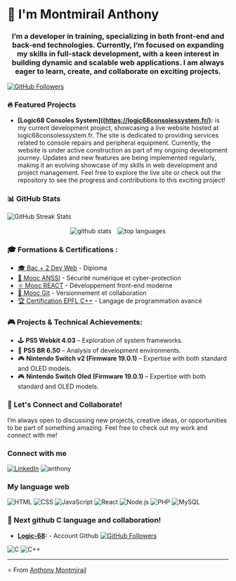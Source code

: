 # 👋 I'm Montmirail Anthony</h1>

<h3 align="center">I’m a developer in training, specializing in both front-end and back-end technologies. 
Currently, I’m focused on expanding my skills in full-stack development, 
with a keen interest in building dynamic and scalable web applications.
I am always eager to learn, create, and collaborate on exciting projects.</h3>

[![GitHub Followers](https://img.shields.io/github/followers/AnthonyM68?label=Follow&style=social)](https://github.com/AnthonyM68)

### 🔥 Featured Projects

- **[Logic68 Consoles System]((https://logic68consolessystem.fr/):**  is my current development project, showcasing a live website hosted at logic68consolessystem.fr. The site is dedicated to providing services related to console repairs and peripheral equipment.
Currently, the website is under active construction as part of my ongoing development journey. Updates and new features are being implemented regularly, making it an evolving showcase of my skills in web development and project management.
Feel free to explore the live site or check out the repository to see the progress and contributions to this exciting project!

### 📊 GitHub Stats
<img src="https://github-readme-streak-stats.herokuapp.com/?user=AnthonyM68&theme=radical" alt="GitHub Streak Stats" />



<p align="center">
<img align="center" src="https://github-readme-stats.vercel.app/api?username=AnthonyM68&show_icons=true&theme=radical&cache_seconds=60" alt="github stats" style="display: inline-block; margin-right: 10px;" />
<img align="center" src="https://github-readme-stats.vercel.app/api/top-langs/?username=AnthonyM68&layout=compact&theme=radical&cache_seconds=60" alt="top languages" style="display: inline-block;" />

</p>

### 🎓 Formations & Certifications :

- [🎓 Bac + 2 Dev Web](https://github.com/AnthonyM68/AnthonyM68/blob/main/titre/bac_II_Dev_Web_and_Web_%20Mobile.jpg) - Diploma
- [📘 Mooc ANSSI](https://github.com/AnthonyM68/AnthonyM68/blob/main/mooc/anssi.pdf) - Sécurité numérique et cyber-protection
- [⚛️ Mooc REACT](https://github.com/AnthonyM68/AnthonyM68/blob/main/mooc/certificat_react.pdf) - Développement front-end moderne
- [🌱 Mooc Git](https://github.com/AnthonyM68/AnthonyM68/blob/main/mooc/certificat_git.pdf) - Versionnement et collaboration
- [🏆 Certification EPFL C++](https://github.com/AnthonyM68/AnthonyM68/blob/main/mooc/epfl.pdf) - Langage de programmation avancé

### 🎮 Projects & Technical Achievements:

- 🕹️ **PS5 Webkit 4.03** – Exploration of system frameworks.
- 💾 **PS5 BR 6.50** – Analysis of development environments.
- 🎮 **Nintendo Switch v2 (Firmware 19.0.1)** – Expertise with both standard and OLED models.
- 🎮 **Nintendo Switch Oled (Firmware 19.0.1)** – Expertise with both standard and OLED models.

### 🚀 Let's Connect and Collaborate!

I’m always open to discussing new projects, creative ideas, or opportunities to be part of something amazing.
Feel free to check out my work and connect with me!

### Connect with me 
[![LinkedIn](https://img.shields.io/badge/LinkedIn-Connect-blue)](https://www.linkedin.com/in/anthony-montmirail/)
<img src="https://komarev.com/ghpvc/?username=anthony&label=Profile%20views&color=0e75b6&style=flat" alt="anthony" />

### My language web
![HTML](https://img.shields.io/badge/HTML-%20%20%20%20%20%20%20%20%20%20%20%20%20%20%20%20%20%20%20%20%20%20%20%20%20%20%20%20%20%20%20%20%20%20%20%20%20%20-E34F26)
![CSS](https://img.shields.io/badge/CSS-%20%20%20%20%20%20%20%20%20%20%20%20%20%20%20%20%20%20%20%20%20%20%20%20%20%20%20%20%20%20%20%20%20%20%20%20%20%20-1572B6)
![JavaScript](https://img.shields.io/badge/JavaScript-%20%20%20%20%20%20%20%20%20%20%20%20%20%20%20%20%20%20%20%20%20%20%20%20%20%20%20%20%20%20%20%20%20%20%20-FFFF00)
![React](https://img.shields.io/badge/React-%20%20%20%20%20%20%20%20%20%20%20%20%20%20%20%20%20%20%20%20%20%20%20%20%20%20%20%20%20%20%20%20%20%20%20%20%20%20-61DAFB)
![Node.js](https://img.shields.io/badge/Node.js-%20%20%20%20%20%20%20%20%20%20%20%20%20%20%20%20%20%20%20%20%20%20%20%20%20%20%20%20%20%20%20%20%20%20%20%20%20%20-339933)
![PHP](https://img.shields.io/badge/PHP-%20%20%20%20%20%20%20%20%20%20%20%20%20%20%20%20%20%20%20%20%20%20%20%20%20%20%20%20%20%20%20%20%20%20%20%20%20%20-787CB5)
![MySQL](https://img.shields.io/badge/MySQL-%20%20%20%20%20%20%20%20%20%20%20%20%20%20%20%20%20%20%20%20%20%20%20%20%20%20%20%20%20%20%20%20%20%20%20%20%20%20-4479A1)

### 🚀 Next github C language and collaboration!
- **[Logic-68](https://github.com/logic-68):**  - Account Github
[![GitHub Followers](https://img.shields.io/github/followers/logic-68?label=Follow&style=social)](https://github.com/logic-68)

![C](https://img.shields.io/badge/C-%20%20%20%20%20%20%20%20%20%20%20%20%20%20%20%20%20%20%20%20%20%20%20%20%20%20%20%20%20%20%20%20%20%20%20%20%20%20-00599C)
![C++](https://img.shields.io/badge/C%2B%2B-%20%20%20%20%20%20%20%20%20%20%20%20%20%20%20%20%20%20%20%20%20%20%20%20%20%20%20%20%20%20%20%20%20%20%20%20%20%20%20-00599C)

---

⭐️ From [Anthony Montmirail](https://github.com/AnthonyM68)
